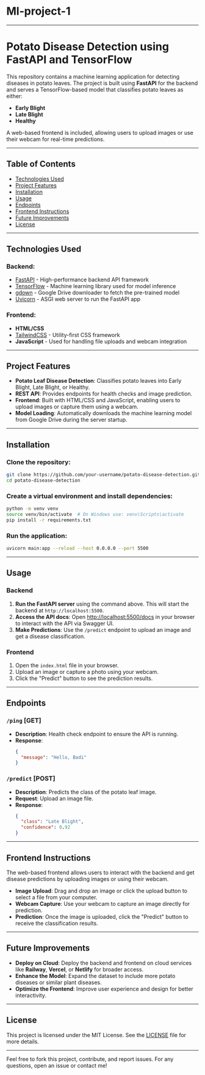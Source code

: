 # Ml-project-1

---

# Potato Disease Detection using FastAPI and TensorFlow

This repository contains a machine learning application for detecting diseases in potato leaves. The project is built using **FastAPI** for the backend and serves a TensorFlow-based model that classifies potato leaves as either:
- **Early Blight**
- **Late Blight**
- **Healthy**

A web-based frontend is included, allowing users to upload images or use their webcam for real-time predictions.

---

## Table of Contents
- [Technologies Used](#technologies-used)
- [Project Features](#project-features)
- [Installation](#installation)
- [Usage](#usage)
- [Endpoints](#endpoints)
- [Frontend Instructions](#frontend-instructions)
- [Future Improvements](#future-improvements)
- [License](#license)

---

## Technologies Used

### Backend:
- [FastAPI](https://fastapi.tiangolo.com/) - High-performance backend API framework
- [TensorFlow](https://www.tensorflow.org/) - Machine learning library used for model inference
- [gdown](https://pypi.org/project/gdown/) - Google Drive downloader to fetch the pre-trained model
- [Uvicorn](https://www.uvicorn.org/) - ASGI web server to run the FastAPI app

### Frontend:
- **HTML/CSS**
- [TailwindCSS](https://tailwindcss.com/) - Utility-first CSS framework
- **JavaScript** - Used for handling file uploads and webcam integration

---

## Project Features
- **Potato Leaf Disease Detection**: Classifies potato leaves into Early Blight, Late Blight, or Healthy.
- **REST API**: Provides endpoints for health checks and image prediction.
- **Frontend**: Built with HTML/CSS and JavaScript, enabling users to upload images or capture them using a webcam.
- **Model Loading**: Automatically downloads the machine learning model from Google Drive during the server startup.

---

## Installation

### Clone the repository:

```bash
git clone https://github.com/your-username/potato-disease-detection.git
cd potato-disease-detection
```

### Create a virtual environment and install dependencies:

```bash
python -m venv venv
source venv/bin/activate  # On Windows use: venv\Scripts\activate
pip install -r requirements.txt
```

### Run the application:

```bash
uvicorn main:app --reload --host 0.0.0.0 --port 5500
```

---

## Usage

### Backend

1. **Run the FastAPI server** using the command above. This will start the backend at `http://localhost:5500`.
2. **Access the API docs**: Open [http://localhost:5500/docs](http://localhost:5500/docs) in your browser to interact with the API via Swagger UI.
3. **Make Predictions**: Use the `/predict` endpoint to upload an image and get a disease classification.

### Frontend

1. Open the `index.html` file in your browser.
2. Upload an image or capture a photo using your webcam.
3. Click the "Predict" button to see the prediction results.

---

## Endpoints

### `/ping` [GET]
- **Description**: Health check endpoint to ensure the API is running.
- **Response**:
  ```json
  {
    "message": "Hello, Badi"
  }
  ```

### `/predict` [POST]
- **Description**: Predicts the class of the potato leaf image.
- **Request**: Upload an image file.
- **Response**:
  ```json
  {
    "class": "Late Blight",
    "confidence": 0.92
  }
  ```

---

## Frontend Instructions

The web-based frontend allows users to interact with the backend and get disease predictions by uploading images or using their webcam.

- **Image Upload**: Drag and drop an image or click the upload button to select a file from your computer.
- **Webcam Capture**: Use your webcam to capture an image directly for prediction.
- **Prediction**: Once the image is uploaded, click the "Predict" button to receive the classification results.

---

## Future Improvements
- **Deploy on Cloud**: Deploy the backend and frontend on cloud services like **Railway**, **Vercel**, or **Netlify** for broader access.
- **Enhance the Model**: Expand the dataset to include more potato diseases or similar plant diseases.
- **Optimize the Frontend**: Improve user experience and design for better interactivity.

---

## License
This project is licensed under the MIT License. See the [LICENSE](./LICENSE) file for more details.

---

Feel free to fork this project, contribute, and report issues. For any questions, open an issue or contact me!



